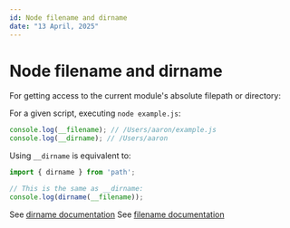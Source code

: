```yaml
---
id: Node filename and dirname
date: "13 April, 2025"
---
```


# Node filename and dirname

For getting access to the current module's absolute filepath or directory:

For a given script, executing `node example.js`:
```example.js
console.log(__filename); // /Users/aaron/example.js
console.log(__dirname); // /Users/aaron
```

Using `__dirname` is equivalent to:
```path.js
import { dirname } from 'path';

// This is the same as __dirname:
console.log(dirname(__filename));
```

See [dirname documentation](https://nodejs.org/api/modules.html#__dirname)
See [filename documentation](https://nodejs.org/api/modules.html#__filename)
